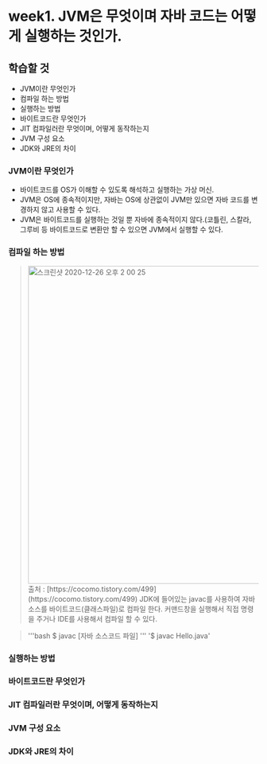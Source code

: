 # week1. JVM은 무엇이며 자바 코드는 어떻게 실행하는 것인가.

## 학습할 것
- JVM이란 무엇인가
- 컴파일 하는 방법
- 실행하는 방법
- 바이트코드란 무엇인가
- JIT 컴파일러란 무엇이며, 어떻게 동작하는지
- JVM 구성 요소
- JDK와 JRE의 차이

### JVM이란 무엇인가
- 바이트코드를 OS가 이해할 수 있도록 해석하고 실행하는 가상 머신.
- JVM은 OS에 종속적이지만, 자바는 OS에 상관없이 JVM만 있으면 자바 코드를 변경하지 않고 사용할 수 있다.
- JVM은 바이트코드를 실행하는 것일 뿐 자바에 종속적이지 않다.(코틀린, 스칼라, 그루비 등 바이트코드로 변환만 할 수 있으면 JVM에서 실행할 수 있다.

### 컴파일 하는 방법
> <img width="639" alt="스크린샷 2020-12-26 오후 2 00 25" src="https://user-images.githubusercontent.com/26809312/103145751-bc92f400-4782-11eb-9a7f-758aa6af2ed6.png">
> 출처 : [https://cocomo.tistory.com/499](https://cocomo.tistory.com/499)
> JDK에 들어있는 javac를 사용하여 자바 소스를 바이트코드(클래스파일)로 컴파일 한다.
> 커맨드창을 실행해서 직접 명령을 주거나 IDE를 사용해서 컴파일 할 수 있다.

> \'\'\'bash
$ javac [자바 소스코드 파일]
\'\'\'
> '$ javac Hello.java'


### 실행하는 방법
### 바이트코드란 무엇인가
### JIT 컴파일러란 무엇이며, 어떻게 동작하는지
### JVM 구성 요소
### JDK와 JRE의 차이
